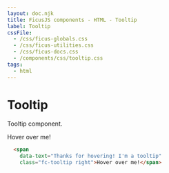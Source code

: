 ```yaml
---
layout: doc.njk
title: FicusJS components - HTML - Tooltip
label: Tooltip
cssFile: 
  - /css/ficus-globals.css
  - /css/ficus-utilities.css
  - /css/ficus-docs.css
  - /components/css/tooltip.css
tags:
  - html
---
```

# Tooltip

Tooltip component.

<div class="fd-component-container">
  <span
    data-text="Thanks for hovering! I'm a tooltip"
    class="fc-tooltip right">Hover over me!</span>
</div>

```html
  <span
    data-text="Thanks for hovering! I'm a tooltip"
    class="fc-tooltip right">Hover over me!</span>
```
